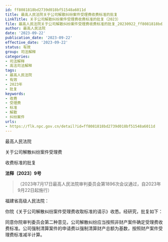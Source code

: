 ```yaml
---
id: ff8081818bd2739d018bf51548a6011d
title: 最高人民法院关于公司解散纠纷案件受理费收费标准的批复
LinkTitle: 关于公司解散纠纷案件受理费收费标准的批复（2023）
file: 最高人民法院关于公司解散纠纷案件受理费收费标准的批复_20230922_ff8081818bd2739d018bf51548a6011d.docx
author: 最高人民法院
date: '2023-09-22'
publication_date: '2023-09-22'
effective_date: '2023-09-22'
status: 有效
group: 司法解释
categories:
- 司法解释
- 高法司法解释
tags:
- 最高人民法院
- 有效
- 2023年
- 批复
keywords:
- 收费
- 受理费
- 标准
- 解散
- 纠纷案件
urls:
- https://flk.npc.gov.cn/detail?id=ff8081818bd2739d018bf51548a6011d
---
```


最高人民法院

关于公司解散纠纷案件受理费

收费标准的批复

**法释〔2023〕9号**

> （2023年7月17日最高人民法院审判委员会第1896次会议通过，自2023年9月22日起施行）

福建省高级人民法院：

你院《关于公司解散纠纷案件受理费收取标准的请示》收悉。经研究，批复如下：

同意你院审判委员会第二种意见，公司解散纠纷应当按照非财产案件确定受理费收费标准。公司强制清算案件的申请费以强制清算财产总额为基数，按照财产案件受理费标准减半计算。
